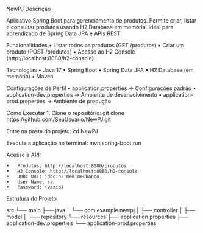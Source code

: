 NewPJ 
Descrição

Aplicativo Spring Boot para gerenciamento de produtos.
Permite criar, listar e consultar produtos usando H2 Database em memória. Ideal para aprendizado de Spring Data JPA e APIs REST.

Funcionalidades
	•	Listar todos os produtos (GET /produtos)
	•	Criar um produto (POST /produtos)
	•	Acesso ao H2 Console (http://localhost:8080/h2-console)

Tecnologias
	•	Java 17
	•	Spring Boot
	•	Spring Data JPA
	•	H2 Database (em memória)
	•	Maven

Configurações de Perfil
	•	application.properties → Configurações padrão
	•	application-dev.properties → Ambiente de desenvolvimento
	•	application-prod.properties → Ambiente de produção

 Como Executar
	1.	Clone o repositório:
 git clone https://github.com/SeuUsuario/NewPJ.git

 Entre na pasta do projeto:
 cd NewPJ

 Execute a aplicação no terminal:
 mvn spring-boot:run

 Acesse a API:

	•	Produtos: http://localhost:8080/produtos
	•	H2 Console: http://localhost:8080/h2-console
	•	JDBC URL: jdbc:h2:mem:meubanco
	•	User Name: sa
	•	Password: (vazio)

Estrutura do Projeto

src
 └── main
     ├── java
     │   └── com.example.newpj
     │       ├── controller
     │       ├── model
     │       └── repository
     └── resources
         ├── application.properties
         ├── application-dev.properties
         └── application-prod.properties

         
